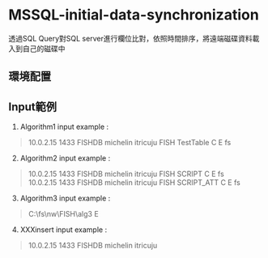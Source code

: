 # MSSQL-initial-data-synchronization
透過SQL Query對SQL server進行欄位比對，依照時間排序，將遠端磁碟資料載入到自己的磁碟中
## 環境配置
## Input範例
1. Algorithm1 input example :    
>10.0.2.15 1433 FISHDB michelin itricuju FISH TestTable C E fs  
2. Algorithm2 input example :    
>10.0.2.15 1433 FISHDB michelin itricuju FISH SCRIPT C E fs  
>10.0.2.15 1433 FISHDB michelin itricuju FISH SCRIPT_ATT C E fs  
3. Algorithm3 input example :   
>C:\fs\nw\FISH\alg3 E   
4. XXXinsert input example :     
>10.0.2.15 1433 FISHDB michelin itricuju  

